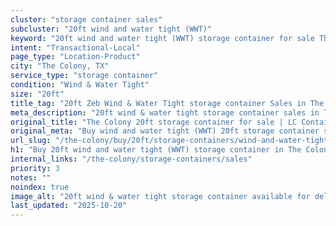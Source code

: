 ```yaml
---
cluster: "storage container sales"
subcluster: "20ft wind and water tight (WWT)"
keyword: "20ft wind and water tight (WWT) storage container for sale The Colony, TX"
intent: "Transactional-Local"
page_type: "Location-Product"
city: "The Colony, TX"
service_type: "storage container"
condition: "Wind & Water Tight"
size: "20ft"
title_tag: "20ft Zeb Wind & Water Tight storage container Sales in The Colony | LC Container"
meta_description: "20ft wind & water tight storage container sales in The Colony. Fast delivery, competitive pricing. Serving storage containers area. Quote ID: C08. Call (214) 524-4168 for your free quote today."
original_title: "The Colony 20ft storage container for sale | LC Container"
original_meta: "Buy wind and water tight (WWT) 20ft storage container sale with local delivery in The Colony, TX. LC Container — local Since 2003. Request a fast quote today."
url_slug: "/the-colony/buy/20ft/storage-containers/wind-and-water-tight-wwt"
h1: "Buy 20ft wind and water tight (WWT) storage container in The Colony"
internal_links: "/the-colony/storage-containers/sales"
priority: 3
notes: ""
noindex: true
image_alt: "20ft wind & water tight storage container available for delivery in The Colony"
last_updated: "2025-10-20"
---
```


<!-- TODO: Add unique city/inventory copy, images, and internal links here. -->
